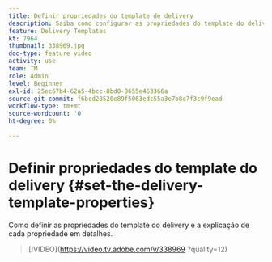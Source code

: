 ```yaml
---
title: Definir propriedades do template de delivery
description: Saiba como configurar as propriedades do template do delivery.
feature: Delivery Templates
kt: 7964
thumbnail: 338969.jpg
doc-type: feature video
activity: use
team: TM
role: Admin
level: Beginner
exl-id: 25ec67b4-62a5-4bcc-8bd0-8655e463366a
source-git-commit: f6bcd28520e89f5063edc55a3e7b8c7f3c9f9ead
workflow-type: tm+mt
source-wordcount: '0'
ht-degree: 0%

---
```


# Definir propriedades do template do delivery {#set-the-delivery-template-properties}

Como definir as propriedades do template do delivery e a explicação de cada propriedade em detalhes.

>[!VIDEO](https://video.tv.adobe.com/v/338969 ?quality=12)
